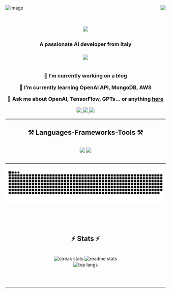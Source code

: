 ![image](https://github.com/Blackhand01/Blackhand01/assets/148461608/94f7034d-6265-46b7-8320-db6f5f3f8f39)<img align="right" src="https://visitor-badge.laobi.icu/badge?page_id=Blackhand01.Blackhand01" />

<h1 align="center">
    <img src="https://readme-typing-svg.herokuapp.com/?font=Righteous&size=35&center=true&vCenter=true&width=500&height=70&duration=4000&lines=Hi+There!+👋;+I'm+Stefano+Roy+Bisignano!;" />
</h1>

<h3 align="center">A passionate AI developer from Italy <h3>

<div align="center">
  <img src="https://i.giphy.com/media/v1.Y2lkPTc5MGI3NjExNWtkejU3ODNnenI0Y2w4bWgydmUxZndsZjdhaTRmMWp5dHVqOHFtOCZlcD12MV9pbnRlcm5hbF9naWZfYnlfaWQmY3Q9Zw/N9s4o2LBoFQkaMUjvb/giphy.gif" width="300"/>
</div>


<br/>

<div align="center">
 
 🔭 I’m currently working on **a blog**
 
 🌱 I’m currently learning **OpenAI API, MongoDB, AWS**

💬 Ask me about **OpenAI, TensorFlow, GPTs... or anything [here](https://github.com/Blackhand01/BisiPortfolio/issues)**

 </div>
 
<div align="center"> 
  <a href="mailto:bisiwork01@gmail.com">
    <img src="https://img.shields.io/badge/Gmail-333333?style=for-the-badge&logo=gmail&logoColor=red" />
  </a>
  <a href="https://www.linkedin.com/in/stefano-roy-bisignano-9100291b2" target="_blank">
    <img src="https://img.shields.io/badge/LinkedIn-0077B5?style=for-the-badge&logo=linkedin&logoColor=white" target="_blank" />
  </a>
  <a href="https://github.com/Blackhand01/BisiPortfolio" target="_blank">
     <img src="https://img.shields.io/badge/Portfolio-FF5722?style=for-the-badge&logo=todoist&logoColor=white" target="_blank" /> <!-- sqlite, safari, google-chrome are other good icon options -->
  </a>
</div>

 <hr/>
 
<h2 align="center">⚒️ Languages-Frameworks-Tools ⚒️</h2>
<br/>
<div align="center">
    <img src="https://skillicons.dev/icons?i=react,bootstrap,mui,html,css,vscode,github,figma,tailwind,git,r" />
    <img src="https://skillicons.dev/icons?i=nodejs,python,javascript,typescript,express,firebase,mongodb,c,java,nextjs,mysql,flask" /><br>
</div>

<br/>
<hr/>

<div align="center">
  <img alt="snake eating my contributions" src="https://raw.githubusercontent.com/salesp07/salesp07/output/github-contribution-grid-snake.svg" />
  
  <br/><br/><br/>
</div>

<h2 align="center">⚡ Stats ⚡</h2>
<br>
<div align="center">
  <img width=390 src="https://github-readme-streak-stats.herokuapp.com/?user=Blackhand01&count_private=true&theme=react&border_radius=10" alt="streak stats"/>
  <img width=390 src="https://github-readme-stats.vercel.app/api?username=Blackhand01&count_private=true&show_icons=true&theme=react&rank_icon=github&border_radius=10" alt="readme stats" />
  <br/>
  <img width=325 align="center" src="https://github-readme-stats.vercel.app/api/top-langs/?username=Blackhand01&hide=HTML&langs_count=8&layout=compact&theme=react&border_radius=10&size_weight=0.5&count_weight=0.5&exclude_repo=github-readme-stats" alt="top langs" />
</div>


<br/><br/>

<hr/>

<br/>
